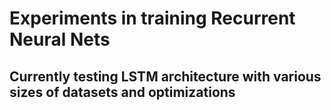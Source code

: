 # Experiments in training Recurrent Neural Nets
## Currently testing LSTM architecture with various sizes of datasets and optimizations
